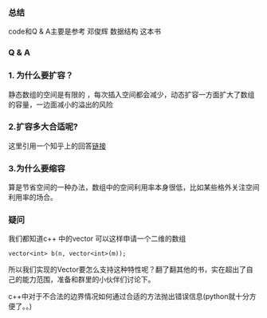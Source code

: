 ### 总结
code和Q & A主要是参考 邓俊辉 数据结构 这本书

###  Q & A

###  1. 为什么要扩容？

静态数组的空间是有限的 ，每次插入空间都会减少，动态扩容一方面扩大了数组的容量，一边面减小的溢出的风险

### 2.扩容多大合适呢?

这里引用一个知乎上的回答[链接](https://www.zhihu.com/question/36538542)

### 3.为什么要缩容

算是节省空间的一种办法，数组中的空间利用率本身很低，比如某些格外关注空间利用率的场合。

### 疑问

我们都知道c++ 中的vector 可以这样申请一个二维的数组

`vector<int> b(n, vector<int>(m)); `

所以我们实现的Vector要怎么支持这种特性呢？翻了翻其他的书，实在超出了自己的能力范围，准备和群里的小伙伴们讨论下。

c++中对于不合法的边界情况如何通过合适的方法抛出错误信息(python就十分方便了。。)

